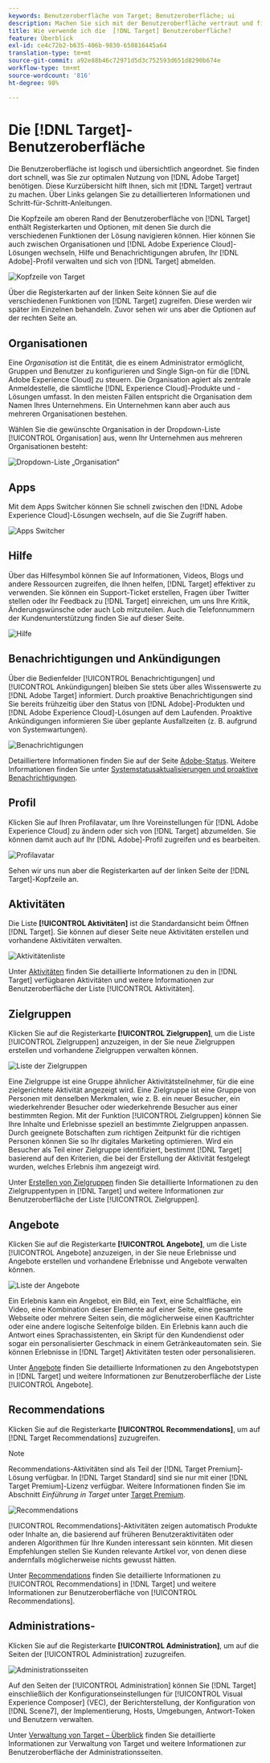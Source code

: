 ```yaml
---
keywords: Benutzeroberfläche von Target; Benutzeroberfläche; ui
description: Machen Sie sich mit der Benutzeroberfläche vertraut und finden Sie Links zu detaillierteren Informationen, die Ihnen helfen, Target optimal zu nutzen.
title: Wie verwende ich die  [!DNL Target] Benutzeroberfläche?
feature: Überblick
exl-id: ce4c72b2-b635-406b-9830-650816445a64
translation-type: tm+mt
source-git-commit: a92e88b46c72971d5d3c752593d651d8290b674e
workflow-type: tm+mt
source-wordcount: '816'
ht-degree: 98%

---
```


# Die [!DNL Target]-Benutzeroberfläche

Die Benutzeroberfläche ist logisch und übersichtlich angeordnet. Sie finden dort schnell, was Sie zur optimalen Nutzung von [!DNL Adobe Target] benötigen. Diese Kurzübersicht hilft Ihnen, sich mit [!DNL Target] vertraut zu machen. Über Links gelangen Sie zu detaillierteren Informationen und Schritt-für-Schritt-Anleitungen.

Die Kopfzeile am oberen Rand der Benutzeroberfläche von [!DNL Target] enthält Registerkarten und Optionen, mit denen Sie durch die verschiedenen Funktionen der Lösung navigieren können. Hier können Sie auch zwischen Organisationen und [!DNL Adobe Experience Cloud]-Lösungen wechseln, Hilfe und Benachrichtigungen abrufen, Ihr [!DNL Adobe]-Profil verwalten und sich von [!DNL Target] abmelden.

![Kopfzeile von Target](/help/c-intro/assets/target-header.png)

Über die Registerkarten auf der linken Seite können Sie auf die verschiedenen Funktionen von [!DNL Target] zugreifen. Diese werden wir später im Einzelnen behandeln. Zuvor sehen wir uns aber die Optionen auf der rechten Seite an.

## Organisationen

Eine *Organisation* ist die Entität, die es einem Administrator ermöglicht, Gruppen und Benutzer zu konfigurieren und Single Sign-on für die [!DNL Adobe Experience Cloud] zu steuern. Die Organisation agiert als zentrale Anmeldestelle, die sämtliche [!DNL Experience Cloud]-Produkte und -Lösungen umfasst. In den meisten Fällen entspricht die Organisation dem Namen Ihres Unternehmens. Ein Unternehmen kann aber auch aus mehreren Organisationen bestehen.

Wählen Sie die gewünschte Organisation in der Dropdown-Liste [!UICONTROL Organisation] aus, wenn Ihr Unternehmen aus mehreren Organisationen besteht:

![Dropdown-Liste „Organisation“](/help/c-intro/assets/organizations.png)

## Apps

Mit dem Apps Switcher können Sie schnell zwischen den [!DNL Adobe Experience Cloud]-Lösungen wechseln, auf die Sie Zugriff haben.

![Apps Switcher](/help/c-intro/assets/apps.png)

## Hilfe

Über das Hilfesymbol können Sie auf Informationen, Videos, Blogs und andere Ressourcen zugreifen, die Ihnen helfen, [!DNL Target] effektiver zu verwenden. Sie können ein Support-Ticket erstellen, Fragen über Twitter stellen oder Ihr Feedback zu [!DNL Target] einreichen, um uns Ihre Kritik, Änderungswünsche oder auch Lob mitzuteilen. Auch die Telefonnummern der Kundenunterstützung finden Sie auf dieser Seite.

![Hilfe ](/help/c-intro/assets/help.png)

## Benachrichtigungen und Ankündigungen

Über die Bedienfelder [!UICONTROL Benachrichtigungen] und [!UICONTROL Ankündigungen] bleiben Sie stets über alles Wissenswerte zu [!DNL Adobe Target] informiert. Durch proaktive Benachrichtigungen sind Sie bereits frühzeitig über den Status von [!DNL Adobe]-Produkten und [!DNL Adobe Experience Cloud]-Lösungen auf dem Laufenden. Proaktive Ankündigungen informieren Sie über geplante Ausfallzeiten (z. B. aufgrund von Systemwartungen).

![ Benachrichtigungen ](/help/c-intro/assets/notifications.png)

Detailliertere Informationen finden Sie auf der Seite [Adobe-Status](https://status.adobe.com/). Weitere Informationen finden Sie unter [Systemstatusaktualisierungen und proaktive Benachrichtigungen](/help/c-intro/assets/notifications.png).

## Profil

Klicken Sie auf Ihren Profilavatar, um Ihre Voreinstellungen für [!DNL Adobe Experience Cloud] zu ändern oder sich von [!DNL Target] abzumelden. Sie können damit auch auf Ihr [!DNL Adobe]-Profil zugreifen und es bearbeiten.

![Profilavatar](/help/c-intro/assets/change-language.png)

Sehen wir uns nun aber die Registerkarten auf der linken Seite der [!DNL Target]-Kopfzeile an.

## Aktivitäten

Die Liste **[!UICONTROL Aktivitäten]** ist die Standardansicht beim Öffnen [!DNL Target]. Sie können auf dieser Seite neue Aktivitäten erstellen und vorhandene Aktivitäten verwalten.

![Aktivitätenliste](/help/c-intro/assets/activities-list.png)

Unter [Aktivitäten](/help/c-activities/activities.md) finden Sie detaillierte Informationen zu den in [!DNL Target] verfügbaren Aktivitäten und weitere Informationen zur Benutzeroberfläche der Liste [!UICONTROL Aktivitäten].

## Zielgruppen

Klicken Sie auf die Registerkarte **[!UICONTROL Zielgruppen]**, um die Liste [!UICONTROL Zielgruppen] anzuzeigen, in der Sie neue Zielgruppen erstellen und vorhandene Zielgruppen verwalten können.

![Liste der Zielgruppen](/help/c-intro/assets/audience-list.png)

Eine Zielgruppe ist eine Gruppe ähnlicher Aktivitätsteilnehmer, für die eine zielgerichtete Aktivität angezeigt wird. Eine Zielgruppe ist eine Gruppe von Personen mit denselben Merkmalen, wie z. B. ein neuer Besucher, ein wiederkehrender Besucher oder wiederkehrende Besucher aus einer bestimmten Region. Mit der Funktion [!UICONTROL Zielgruppen] können Sie Ihre Inhalte und Erlebnisse speziell an bestimmte Zielgruppen anpassen. Durch geeignete Botschaften zum richtigen Zeitpunkt für die richtigen Personen können Sie so Ihr digitales Marketing optimieren. Wird ein Besucher als Teil einer Zielgruppe identifiziert, bestimmt [!DNL Target] basierend auf den Kriterien, die bei der Erstellung der Aktivität festgelegt wurden, welches Erlebnis ihm angezeigt wird.

Unter [Erstellen von Zielgruppen](/help/c-target/c-audiences/create-audience.md) finden Sie detaillierte Informationen zu den Zielgruppentypen in [!DNL Target] und weitere Informationen zur Benutzeroberfläche der Liste [!UICONTROL Zielgruppen].

## Angebote

Klicken Sie auf die Registerkarte **[!UICONTROL Angebote]**, um die Liste [!UICONTROL Angebote] anzuzeigen, in der Sie neue Erlebnisse und Angebote erstellen und vorhandene Erlebnisse und Angebote verwalten können.

![Liste der Angebote](/help/c-intro/assets/offers.png)

Ein Erlebnis kann ein Angebot, ein Bild, ein Text, eine Schaltfläche, ein Video, eine Kombination dieser Elemente auf einer Seite, eine gesamte Webseite oder mehrere Seiten sein, die möglicherweise einen Kauftrichter oder eine andere logische Seitenfolge bilden. Ein Erlebnis kann auch die Antwort eines Sprachassistenten, ein Skript für den Kundendienst oder sogar ein personalisierter Geschmack in einem Getränkeautomaten sein. Sie können Erlebnisse in [!DNL Target] Aktivitäten testen oder personalisieren.

Unter [Angebote](/help/c-experiences/c-manage-content/manage-content.md) finden Sie detaillierte Informationen zu den Angebotstypen in [!DNL Target] und weitere Informationen zur Benutzeroberfläche der Liste [!UICONTROL Angebote].

## Recommendations

Klicken Sie auf die Registerkarte **[!UICONTROL Recommendations]**, um auf [!DNL Target Recommendations] zuzugreifen.

>[!NOTE]
>
>Recommendations-Aktivitäten sind als Teil der [!DNL Target Premium]-Lösung verfügbar. In [!DNL Target Standard] sind sie nur mit einer [!DNL Target Premium]-Lizenz verfügbar. Weitere Informationen finden Sie im Abschnitt *Einführung in Target* unter [Target Premium](/help/c-intro/intro.md#premium).

![Recommendations](/help/c-intro/assets/recommendations.png)

[!UICONTROL Recommendations]-Aktivitäten zeigen automatisch Produkte oder Inhalte an, die basierend auf früheren Benutzeraktivitäten oder anderen Algorithmen für Ihre Kunden interessant sein könnten. Mit diesen Empfehlungen stellen Sie Kunden relevante Artikel vor, von denen diese andernfalls möglicherweise nichts gewusst hätten.

Unter [Recommendations](/help/c-recommendations/recommendations.md) finden Sie detaillierte Informationen zu [!UICONTROL Recommendations] in [!DNL Target] und weitere Informationen zur Benutzeroberfläche von [!UICONTROL Recommendations].

## Administrations-

Klicken Sie auf die Registerkarte **[!UICONTROL Administration]**, um auf die Seiten der [!UICONTROL Administration] zuzugreifen.

![Administrationsseiten](/help/c-intro/assets/administration.png)

Auf den Seiten der [!UICONTROL Administration] können Sie [!DNL Target] einschließlich der Konfigurationseinstellungen für [!UICONTROL Visual Experience Composer] (VEC), der Berichterstellung, der Konfiguration von [!DNL Scene7], der Implementierung, Hosts, Umgebungen, Antwort-Token und Benutzern verwalten.

Unter [Verwaltung von Target – Überblick](/help/administrating-target/administrating-target.md) finden Sie detaillierte Informationen zur Verwaltung von Target und weitere Informationen zur Benutzeroberfläche der Administrationsseiten.
